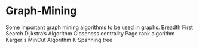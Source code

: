 # Graph-Mining
Some important graph mining algorithms to be used in graphs.
Breadth First Search 
Dijkstra’s Algorithm
Closeness centrality
Page rank algorithm
Karger's MinCut Algorithm
K-Spanning tree
